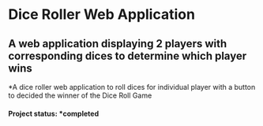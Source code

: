 # Dice Roller Web Application
## A web application displaying 2 players with corresponding dices to determine which player wins
*A dice roller web application to roll dices for individual player with a button to decided the winner of the Dice Roll Game
#### Project status: *completed
